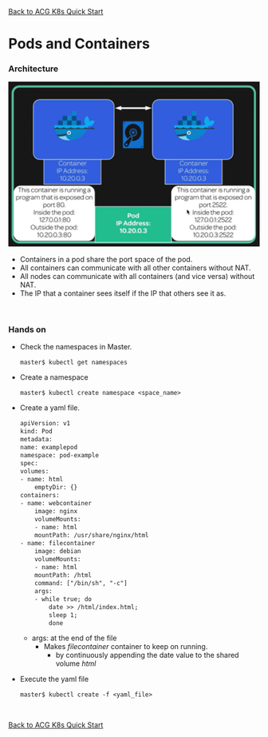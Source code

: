 [Back to ACG K8s Quick Start](../main.md)

# Pods and Containers

### Architecture
![](images/001.png)

* Containers in a pod share the port space of the pod.
* All containers can communicate with all other containers without NAT.
* All nodes can communicate with all containers (and vice versa) without NAT.
* The IP that a container sees itself if the IP that others see it as.

<br>

### Hands on
* Check the namespaces in Master.
  ```
  master$ kubectl get namespaces
  ```

* Create a namespace
  ```
  master$ kubectl create namespace <space_name>
  ```

* Create a yaml file.
    ```
    apiVersion: v1
    kind: Pod
    metadata:
    name: examplepod
    namespace: pod-example
    spec:
    volumes:
    - name: html
        emptyDir: {}
    containers:
    - name: webcontainer
        image: nginx
        volumeMounts:
        - name: html
        mountPath: /usr/share/nginx/html
    - name: filecontainer
        image: debian
        volumeMounts:
        - name: html
        mountPath: /html
        command: ["/bin/sh", "-c"]
        args:
        - while true; do
            date >> /html/index.html;
            sleep 1;
            done
    ```
    * args: at the end of the file
      * Makes *filecontainer* container to keep on running.
        * by continuously appending the date value to the shared volume *html*

* Execute the yaml file
  ```
  master$ kubectl create -f <yaml_file>
  ```

<br>

[Back to ACG K8s Quick Start](../main.md)